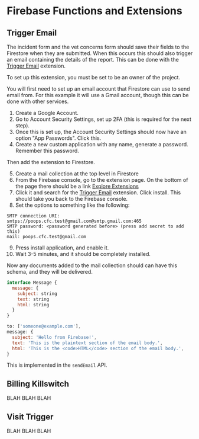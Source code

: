 # Firebase Functions and Extensions

## Trigger Email

The incident form and the vet concerns form should save their fields to the Firestore when they are submitted. When this occurs this should also trigger an email containing the details of the report. This can be done with the [Trigger Email](https://extensions.dev/extensions/firebase/firestore-send-email) extension.

To set up this extension, you must be set to be an owner of the project.

You will first need to set up an email account that Firestore can use to send email from. For this example it will use a Gmail account, though this can be done with other services.

1. Create a Google Account.
2. Go to Account Security Settings, set up 2FA (this is required for the next step).
3. Once this is set up, the Account Security Settings should now have an option "App Passwords". Click this.
4. Create a new custom application with any name, generate a password. Remember this password.

Then add the extension to Firestore.

5. Create a mail collection at the top level in Firestore
6. From the Firebase console, go to the extension page. On the bottom of the page there should be a link [Explore Extensions](https://extensions.dev/)
7. Click it and search for the [Trigger Email](https://extensions.dev/extensions/firebase/firestore-send-email) extension. Click install. This should take you back to the Firebase console.
8. Set the options to something like the following:

```
SMTP connection URI: smtps://poops.cfc.test@gmail.com@smtp.gmail.com:465
SMTP password: <password generated before> (press add secret to add this)
mail: poops.cfc.test@gmail.com
```

9. Press install application, and enable it.
10. Wait 3-5 minutes, and it should be completely installed.

Now any documents added to the mail collection should can have this schema, and they will be delivered.

```js
interface Message {
  message: {
    subject: string
    text: string
    html: string
  }
}

to: ['someone@example.com'],
message: {
  subject: 'Hello from Firebase!',
  text: 'This is the plaintext section of the email body.',
  html: 'This is the <code>HTML</code> section of the email body.',
}
```

This is implemented in the `sendEmail` API.

## Billing Killswitch

BLAH BLAH BLAH

## Visit Trigger

BLAH BLAH BLAH
